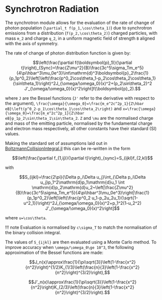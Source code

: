 # Synchrotron Radiation
The synchrotron module allows for the evaluation of the rate of change of photon population (``\partial_t f(p_1,\cos\theta_1)``) due to synchrotron emissions from a distribution (``f(p_2,\cos\theta_2)``) charged particles, with mass ``m_2`` and charge ``q_2``, in a uniform magnetic field of strength ``B`` aligned with the axis of symmetry.

The rate of change of photon distribution function is given by:
```math
\left(\frac{\partial f(\boldsymbol{p}_1)}{\partial t}\right)_{Sync}=\frac{Z\mu^2}{B}\frac{3c^5\sigma_Tm_e^5}{4\pi\hbar^3\mu_0e^3}\int\mathrm{d}^3\boldsymbol{p}_2\frac{1}{p_1p^0_2}\left[\left(\frac{p^0_2\cos\theta_1-p_2\cos\theta_2\cos\theta_1}{\sin\theta_1}\right)^2J_{\omega/\omega_0}(x)^2+(p_2\sin\theta_2)^2 J'_{\omega/\omega_0}(x)^2\right]f(\boldsymbol{p}_2).
```
where ``J`` are the Bessel functions (``J'`` refer to the derivative with respect to the argument), ``\frac{\omega}{\omega_0}=\frac{m_e^2c^2p_1}{Z\hbar eB}\left(p^0_2-p_1\cos\theta_1\cos\theta_2\right)`` and ``x=\frac{\omega}{\omega_0}=\frac{m_e^2c^2p_1}{Z\hbar eB}p_1p_2\sin\theta_1\sin\theta_2``. ``Z`` and ``\mu`` are the normalised charge and mass of the emitting particle, normalised by the fundamental charge and electron mass respectively, all other constants have their standard (SI) values.

Making the standard set of assumptions laid out in [BoltzmannCollisionIntegral.jl](@ref) this can be re-written in the form
```math
\left(\frac{\partial f_{1,ij}}{\partial t}\right)_{sync}=S_{ijkl}f_{2,kl}
```
with 
```math
S_{ijkl}=\frac{2\pi}{\Delta p_i\Delta u_j}\int_{\Delta p_i\Delta u_j}p_1^2\mathrm{d}p_1\mathrm{d}u_1 \int \mathrm{d}p_2\mathrm{d}u_2~\left|\frac{Z\mu^2}{B}\frac{3c^5\sigma_Tm_e^5}{4\pi\hbar^3\mu_0e^3}\right|\frac{1}{p_1p^0_2}\left[\left(\frac{p^0_2 u_1-p_2u_2u_1}{\sqrt{1-u^2_1}}\right)^2J_{\omega/\omega_0}(x)^2+p_1^2(1-u_2^2) J'_{\omega/\omega_0}(x)^2\right]
```
where ``u=\cos\theta``.

!!! note
    Evaluation is normalised by ``c\sigma_T`` to match the normalisation of the binary collision integral.

The values of ``S_{ijkl}`` are then evaluated using a Monte Carlo method. To improve accuracy when ``\omega/\omega_0\ge 10^3``, the following approximation of the Bessel functions are made: 
```math
J_n(x)\approx\frac{1}{\pi\sqrt{3}}\left(1-\frac{x^2}{n^2}\right)^{1/2}K_{1/3}\left(\frac{n}{3}\left(1-\frac{x^2}{n^2}\right)^{3/2}\right),
```
```math
J'_n(x)\approx\frac{1}{\pi\sqrt{3}}\left(1-\frac{x^2}{n^2}\right)K_{2/3}\left(\frac{n}{3}\left(1-\frac{x^2}{n^2}\right)^{3/2}\right).
```